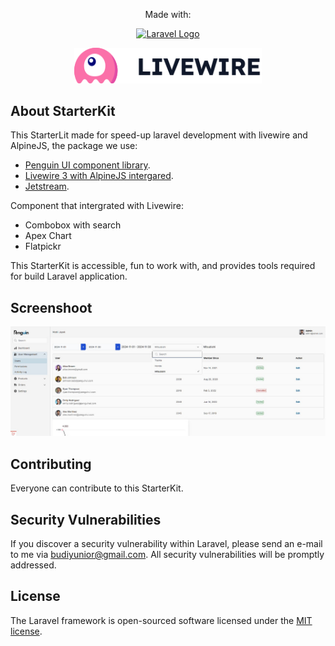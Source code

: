 <p align="center">Made with:</p>
<p align="center">
<a href="https://laravel.com" target="_blank"><img src="https://raw.githubusercontent.com/laravel/art/master/logo-lockup/5%20SVG/2%20CMYK/1%20Full%20Color/laravel-logolockup-cmyk-red.svg" width="400" alt="Laravel Logo"></a></p>
<p align="center"><img width="300" src="https://raw.githubusercontent.com/livewire/livewire/main/art/logo.svg" alt="Livewire Logo"></p>


## About StarterKit

This StarterLit made for speed-up laravel development with livewire and AlpineJS, the package we use:

- [Penguin UI component library](https://www.penguinui.com/).
- [Livewire 3 with AlpineJS intergared](https://livewire.laravel.com).
- [Jetstream](https://jetstream.laravel.com).

Component that intergrated with Livewire:
- Combobox with search
- Apex Chart
- Flatpickr

This StarterKit is accessible, fun to work with, and provides tools required for build Laravel application.

## Screenshoot

<img src="public/img/ss01.jpg" alt="Screenshoot 01">

## Contributing

Everyone can contribute to this StarterKit.

## Security Vulnerabilities

If you discover a security vulnerability within Laravel, please send an e-mail to me via [budiyunior@gmail.com](mailto:budiyunior@gmail.com). All security vulnerabilities will be promptly addressed.

## License

The Laravel framework is open-sourced software licensed under the [MIT license](https://opensource.org/licenses/MIT).
